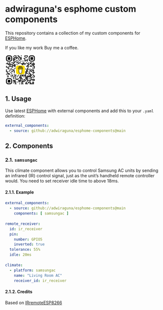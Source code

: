 # adwiraguna's esphome custom components

This repository contains a collection of my custom components for [ESPHome](https://esphome.io/).

If you like my work Buy me a coffee.

[!["Buy Me A Coffee"](https://github.com/adwiraguna/esphome-components/blob/main/images/bmc_qr_small.png)](https://www.buymeacoffee.com/adwiraguna)

## 1. Usage

Use latest [ESPHome](https://esphome.io/) with external components and add this to your `.yaml` definition:

```yaml
external_components:
  - source: github://adwiraguna/esphome-components@main
```

## 2. Components

### 2.1. `samsungac`

This climate component allows you to control Samsung AC units by sending an infrared (IR) control signal, just as the unit’s handheld remote controller would.
You need to set receiver idle time to above 18ms.

#### 2.1.1. Example

```yaml
external_components:
  - source: github://adwiraguna/esphome-components@main
    components: [ samsungac ]

remote_receiver:
  id: ir_receiver
  pin:
    number: GPIO5
    inverted: true
  tolerance: 55%
  idle: 20ms

climate:
  - platform: samsungac
    name: "Living Room AC"
    receiver_id: ir_receiver
```
#### 2.1.2. Credits
Based on [IRremoteESP8266](https://github.com/crankyoldgit/IRremoteESP8266)